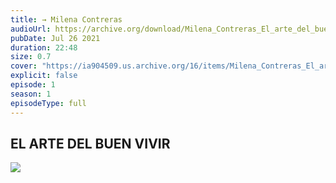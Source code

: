```yaml
---
title: → Milena Contreras
audioUrl: https://archive.org/download/Milena_Contreras_El_arte_del_buen_vivir/PODCAST%20MILE.mp3
pubDate: Jul 26 2021
duration: 22:48
size: 0.7
cover: "https://ia904509.us.archive.org/16/items/Milena_Contreras_El_arte_del_buen_vivir/milena.png"
explicit: false
episode: 1
season: 1
episodeType: full
---
```



## EL ARTE DEL BUEN VIVIR

![](https://archive.org/download/Milena_Contreras_El_arte_del_buen_vivir/milena.png)